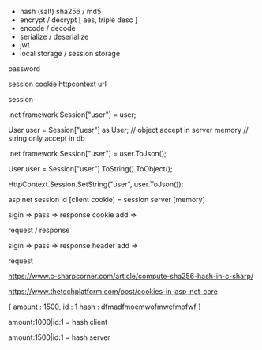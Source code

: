- hash (salt) sha256 / md5
- encrypt / decrypt [ aes, triple desc ]
- encode / decode
- serialize / deserialize
- jwt
- local storage / session storage

password

session
cookie
httpcontext
url

session

.net framework Session["user"] = user;

User user = Session["uesr"] as User; // object accept in server memory // string only accept in db

.net framework Session["user"] = user.ToJson();

User user = Session["user"].ToString().ToObject<User>();

HttpContext.Session.SetString("user", user.ToJson());

asp.net session id [client cookie] = session server [memory]

sigin => pass => response cookie add => 

request / response

sigin => pass => response header add => 

request

https://www.c-sharpcorner.com/article/compute-sha256-hash-in-c-sharp/

https://www.thetechplatform.com/post/cookies-in-asp-net-core

{
 amount : 1500,
 id : 1
 hash : dfmadfmoemwofmwefmofwf
}

amount:1000|id:1 = hash client

amount:1500|id:1 = hash server

